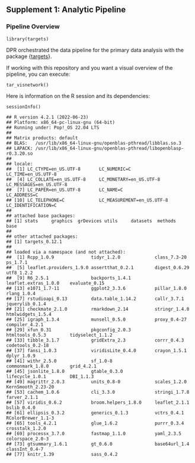 ## Supplement 1: Analytic Pipeline

### Pipeline Overview

    library(targets)

DPR orchestrated the data pipeline for the primary data analysis with
the package {[targets](https://docs.ropensci.org/targets/)}.

If working with this repository and you want a visual overview of the
pipeline, you can execute:

    tar_visnetwork()

Here is information on the R session and its dependencies:

    sessionInfo()

    ## R version 4.2.1 (2022-06-23)
    ## Platform: x86_64-pc-linux-gnu (64-bit)
    ## Running under: Pop!_OS 22.04 LTS
    ## 
    ## Matrix products: default
    ## BLAS:   /usr/lib/x86_64-linux-gnu/openblas-pthread/libblas.so.3
    ## LAPACK: /usr/lib/x86_64-linux-gnu/openblas-pthread/libopenblasp-r0.3.20.so
    ## 
    ## locale:
    ##  [1] LC_CTYPE=en_US.UTF-8       LC_NUMERIC=C               LC_TIME=en_US.UTF-8       
    ##  [4] LC_COLLATE=en_US.UTF-8     LC_MONETARY=en_US.UTF-8    LC_MESSAGES=en_US.UTF-8   
    ##  [7] LC_PAPER=en_US.UTF-8       LC_NAME=C                  LC_ADDRESS=C              
    ## [10] LC_TELEPHONE=C             LC_MEASUREMENT=en_US.UTF-8 LC_IDENTIFICATION=C       
    ## 
    ## attached base packages:
    ## [1] stats     graphics  grDevices utils     datasets  methods   base     
    ## 
    ## other attached packages:
    ## [1] targets_0.12.1
    ## 
    ## loaded via a namespace (and not attached):
    ##  [1] Rcpp_1.0.9              tidyr_1.2.0             class_7.3-20            ps_1.7.1               
    ##  [5] leaflet.providers_1.9.0 assertthat_0.2.1        digest_0.6.29           utf8_1.2.2             
    ##  [9] R6_2.5.1                backports_1.4.1         leaflet.extras_1.0.0    evaluate_0.15          
    ## [13] e1071_1.7-11            ggplot2_3.3.6           pillar_1.8.0            rlang_1.0.4            
    ## [17] rstudioapi_0.13         data.table_1.14.2       callr_3.7.1             jquerylib_0.1.4        
    ## [21] checkmate_2.1.0         rmarkdown_2.14          stringr_1.4.0           htmlwidgets_1.5.4      
    ## [25] igraph_1.3.4            munsell_0.5.0           proxy_0.4-27            compiler_4.2.1         
    ## [29] xfun_0.31               pkgconfig_2.0.3         htmltools_0.5.3         tidyselect_1.1.2       
    ## [33] tibble_3.1.7            gridExtra_2.3           corrr_0.4.3             codetools_0.2-18       
    ## [37] fansi_1.0.3             viridisLite_0.4.0       crayon_1.5.1            dplyr_1.0.9            
    ## [41] withr_2.5.0             sf_1.0-8                commonmark_1.8.0        grid_4.2.1             
    ## [45] jsonlite_1.8.0          gtable_0.3.0            lifecycle_1.0.1         DBI_1.1.3              
    ## [49] magrittr_2.0.3          units_0.8-0             scales_1.2.0            KernSmooth_2.23-20     
    ## [53] cachem_1.0.6            cli_3.3.0               stringi_1.7.8           farver_2.1.1           
    ## [57] viridis_0.6.2           broom.helpers_1.8.0     leaflet_2.1.1           bslib_0.4.0            
    ## [61] ellipsis_0.3.2          generics_0.1.3          vctrs_0.4.1             RColorBrewer_1.1-3     
    ## [65] tools_4.2.1             glue_1.6.2              purrr_0.3.4             crosstalk_1.2.0        
    ## [69] processx_3.7.0          fastmap_1.1.0           yaml_2.3.5              colorspace_2.0-3       
    ## [73] gtsummary_1.6.1         gt_0.6.0                base64url_1.4           classInt_0.4-7         
    ## [77] knitr_1.39              sass_0.4.2
